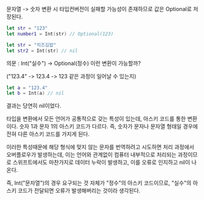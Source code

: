문자열 -> 숫자 변환 시 타입컨버전이 실패할 가능성이 존재하므로 값은 Optional로 저장된다.
~~~swift
let str = "123"
let number1 = Int(str) // Optional(123)

let str = "치즈김밥"
let str2 = Int(str) // nil
~~~

의문 : Int("실수") -> Optional(정수) 이런 변환이 가능할까?

("123.4" -> 123.4 -> 123 같은 과정이 일어날 수 있는지)
~~~swift
let a = "123.4"
let b = Int(a) // nil
~~~
결과는 당연히 nil이었다.

타입을 변환에서 모든 언어가 공통적으로 갖는 특성이 있는데, 아스키 코드를 통한 변환이다. 
숫자 1과 문자 1의 아스키 코드가 다르다. 즉, 숫자가 문자나 문자열 형태일 경우에 전혀 다른 아스키 코드를 가지게 된다.

이러한 특성때문에 해당 형식에 맞지 않는 문자를 번역하려고 시도하면 처리 과정에서 오버플로우가 발생하는데, 이는 언어와 관계없이 컴퓨터 내부적으로 처리되는 과정이므로
스위프트에서도 마찬가지로 데이터 누락이 발생하고, 이를 오류로 인지하고 nil이 나온다.

즉, Int("문자열")의 경우 요구되는 것 자체가 "정수"의 아스키 코드이므로, "실수"의 아스키 코드가 전달되면 오류가 발생해버리는 것이라 생각된다.

